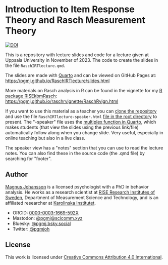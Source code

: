 # Introduction to Item Response Theory and Rasch Measurement Theory

[![DOI](https://zenodo.org/badge/724146949.svg)](https://zenodo.org/doi/10.5281/zenodo.10276564)

This is a repository with lecture slides and code for a lecture given at Uppsala University in November of 2023. The code to create the slides in the file `RaschIRTlecture.qmd`.

The slides are made with [Quarto](https://www.quarto.org) and can be viewed on GitHub Pages at: <https://pgmj.github.io/RaschIRTlecture/slides.html>

More materials on Rasch analysis in R can be found in the vignette for my [R package RISEkbmRasch](https://github.com/pgmj/RISEkbmRasch):
<https://pgmj.github.io/raschrvignette/RaschRvign.html>

If you want to use this material as a teacher you can [clone the repository](https://docs.github.com/en/repositories/creating-and-managing-repositories/cloning-a-repository) and use the file `RaschIRTlecture-speaker.html` [file in the root directory](https://github.com/pgmj/RaschIRTlecture/blob/main/RaschIRTlecture-speaker.html) to present. The "-speaker" file uses the [multiplex function in Quarto](https://quarto.org/docs/presentations/revealjs/presenting.html#multiplex), which makes students (that view the slides using the previous link/file) automatically follow along when you change slide. Very useful, especially in online teaching but also in a live class.

The speaker view has a "notes" section that you can use to read the lecture notes. You can also find these in the source code (the .qmd file) by searching for "footer".

## Author

[Magnus Johansson](https://www.ri.se/en/person/magnus-p-johansson) is a licensed psychologist with a PhD in behavior analysis. He works as a research scientist at [RISE Research Institutes of Sweden](https://ri.se/en), Department of Measurement Science and Technology, and is an affiliated researcher at [Karolinska Institutet](https://medarbetare.ki.se/orgid/52082137).

- ORCID: [0000-0003-1669-592X](https://orcid.org/0000-0003-1669-592X)
- Mastodon: [@pgmj@scicomm.xyz](https://scicomm.xyz/@pgmj)
- Bluesky: [@pgmj.bsky.social](https://bsky.app/profile/pgmj.bsky.social)
- Twitter: [@pgmjoh](https://twitter.com/pgmjoh)

## License

This work is licensed under [Creative Commons Attribution 4.0 International](https://creativecommons.org/licenses/by/4.0/).
